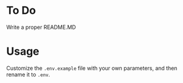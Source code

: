 # To Do
Write a proper README.MD

# Usage
Customize the `.env.example` file with your own parameters, and then rename it to `.env`.